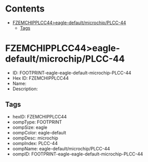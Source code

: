 



Contents
========

* [FZEMCHIPPLCC44>eagle-default/microchip/PLCC-44](#fzemchipplcc44eagle-defaultmicrochipplcc-44)
	* [Tags](#tags)

# FZEMCHIPPLCC44>eagle-default/microchip/PLCC-44

- ID: FOOTPRINT-eagle-eagle-default-microchip-PLCC-44
- Hex ID: FZEMCHIPPLCC44
- Name: 
- Description: 

## Tags

- hexID: FZEMCHIPPLCC44
- oompType: FOOTPRINT
- oompSize: eagle
- oompColor: eagle-default
- oompDesc: microchip
- oompIndex: PLCC-44
- oompName: eagle-default/microchip/PLCC-44
- oompID: FOOTPRINT-eagle-eagle-default-microchip-PLCC-44
